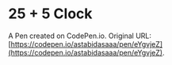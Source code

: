 # 25 + 5 Clock

A Pen created on CodePen.io. Original URL: [https://codepen.io/astabidasaaa/pen/eYgvjeZ](https://codepen.io/astabidasaaa/pen/eYgvjeZ).



